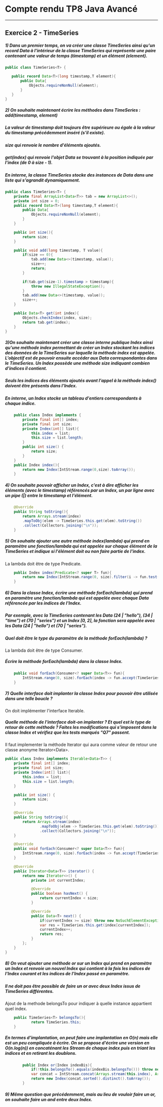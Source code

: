 # Compte rendu TP8 Java Avancé

------

## Exercice 2 - TimeSeries


##### 1) Dans un premier temps, on va créer une classe TimeSeries ainsi qu'un record Data à l'intérieur de la classe TimeSeries qui représente une paire contenant une valeur de temps (timestamp) et un élément (element).

 ```java
public class TimeSeries<T> {

    public record Data<T>(long timestamp,T element){
        public Data{
            Objects.requireNonNull(element);
        }
    }
}
```

##### 2) On souhaite maintenant écrire les méthodes dans TimeSeries : add(timestamp, element)
##### La valeur de timestamp doit toujours être supérieure ou égale à la valeur du timestamp précédemment inséré (s'il existe).
##### size qui renvoie le nombre d'éléments ajoutés.
##### get(index) qui renvoie l'objet Data se trouvant à la position indiquée par l'index (de 0 à size - 1).

##### En interne, la classe TimeSeries stocke des instances de Data dans une liste qui s'agrandit dynamiquement. 
````java
public class TimeSeries<T> {
    private final ArrayList<Data<T>> tab = new ArrayList<>();
    private int size = 0;
    public record Data<T>(long timestamp,T element){
        public Data{
            Objects.requireNonNull(element);
        }
    }

    public int size(){
        return size;
    }

    public void add(long timestamp, T value){
        if(size == 0){
            tab.add(new Data<>(timestamp, value));
            size++;
            return;
        }

        if(tab.get(size-1).timestamp > timestamp){
            throw new IllegalStateException();
        }
        tab.add(new Data<>(timestamp, value));
        size++;
    }

    public Data<T> get(int index){
        Objects.checkIndex(index, size);
        return tab.get(index);
    }
}
````

##### 3)On souhaite maintenant créer une classe interne publique Index ainsi qu'une méthode index permettant de créer un Index stockant les indices des données de la TimeSeries sur laquelle la méthode index est appelée. L'objectif est de pouvoir ensuite accéder aux Data correspondantes dans le TimeSeries. Un Index possède une méthode size indiquant combien d'indices il contient.
##### Seuls les indices des éléments ajoutés avant l'appel à la méthode index() doivent être présents dans l'Index.
##### En interne, un Index stocke un tableau d'entiers correspondants à chaque indice. 

````java
    public class Index implements {
        private final int[] index;
        private final int size;
        private Index(int[] list){
            this.index = list;
            this.size = list.length;
        }
        public int size() {
            return size;
        }
    }
    public Index index(){
        return new Index(IntStream.range(0,size).toArray());
    }
````

##### 4) On souhaite pouvoir afficher un Index, c'est à dire afficher les éléments (avec le timestamp) référencés par un Index, un par ligne avec un pipe (|) entre le timestamp et l'élément. 
```java
    @Override
    public String toString(){
        return Arrays.stream(index)
        .mapToObj(elem -> TimeSeries.this.get(elem).toString())
        .collect(Collectors.joining("\n"));
    }
```

##### 5) On souhaite ajouter une autre méthode index(lambda) qui prend en paramètre une fonction/lambda qui est appelée sur chaque élément de la TimeSeries et indique si l'élément doit ou non faire partie de l'index.
La lambda doit être de type Predicate.

````java
    public Index index(Predicate<? super T> fun){
        return new Index(IntStream.range(0, size).filter(i -> fun.test(this.get(i).element)).toArray());
    }
````

##### 6) Dans la classe Index, écrire une méthode forEach(lambda) qui prend en paramètre une fonction/lambda qui est appelée avec chaque Data référencée par les indices de l'Index.
##### Par exemple, avec la TimeSeries contenant les Data (24 | "hello"), (34 | "time") et (70 | "series") et un Index [0, 2], la fonction sera appelée avec les Data (24 | "hello") et (70 | "series").
##### Quel doit être le type du paramètre de la méthode forEach(lambda) ? 

La lambda doit être de type Consumer.

##### Écrire la méthode forEach(lambda) dans la classe Index.

````java
    public void forEach(Consumer<? super Data<T>> fun){
        IntStream.range(0, size).forEach(index -> fun.accept(TimeSeries.this.tab.get(index)));
    }
````

##### 7) Quelle interface doit implanter la classe Index pour pouvoir être utilisée dans une telle boucle ?

On doit implémenter l'interface Iterable.

##### Quelle méthode de l'interface doit-on implanter ? Et quel est le type de retour de cette méthode ? Faites les modifications qui s'imposent dans la classe Index et vérifiez que les tests marqués "Q7" passent.

Il faut implementer la méthode Iterator qui aura comme valeur de retour une classe anonyme Iterator<Data<T>>.

````java
public class Index implements Iterable<Data<T>> {
    private final int[] index;
    private final int size;
    private Index(int[] list){
        this.index = list;
        this.size = list.length;
    }

    public int size() {
        return size;
    }

    @Override
    public String toString(){
        return Arrays.stream(index)
                .mapToObj(elem -> TimeSeries.this.get(elem).toString())
                .collect(Collectors.joining("\n"));
    }

    @Override
    public void forEach(Consumer<? super Data<T>> fun){
        IntStream.range(0, size).forEach(index -> fun.accept(TimeSeries.this.get(index)));
    }

    @Override
    public Iterator<Data<T>> iterator() {
        return new Iterator<>() {
            private int currentIndex;

            @Override
            public boolean hasNext() {
                return currentIndex < size;
            }

            @Override
            public Data<T> next() {
                if(currentIndex >= size) throw new NoSuchElementException("No element found");
                var res = TimeSeries.this.get(index[currentIndex]);
                currentIndex++;
                return res;
            }
        };
    }
}
````

##### 8) On veut ajouter une méthode or sur un Index qui prend en paramètre un Index et renvoie un nouvel Index qui contient à la fois les indices de l'Index courant et les indices de l'Index passé en paramètre.
##### Il ne doit pas être possible de faire un or avec deux Index issus de TimeSeries différentes.

Ajout de la methode belongsTo pour indiquer à quelle instance appartient quel index.
````java
    public TimeSeries<T> belongsTo(){
            return TimeSeries.this;
    }
````

##### En termes d'implantation, on peut faire une implantation en O(n) mais elle est un peu compliquée à écrire. On se propose d'écrire une version en O(n.log(n)) en concaténant les Stream de chaque index puis en triant les indices et en retirant les doublons.

````java
        public Index or(Index indexBis){
            if(!this.belongsTo().equals(indexBis.belongsTo())) throw new IllegalArgumentException("Both doesn't belongs to the same instance");
            var concat = IntStream.concat(Arrays.stream(this.index), Arrays.stream(indexBis.index));
            return new Index(concat.sorted().distinct().toArray());
        }
````

##### 9) Même question que précédemment, mais au lieu de vouloir faire un or, on souhaite faire un and entre deux Index.
